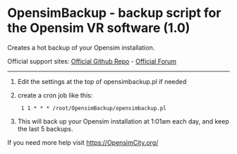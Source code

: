# OpensimBackup - backup script for the Opensim VR software (1.0)
Creates a hot backup of your Opensim installation.

Official support sites: [Official Github Repo](https://github.com/fstltna/OpensimBackup) - [Official Forum](https://opensimcity.org/index.php/forum/server-software)


---

1. Edit the settings at the top of opensimbackup.pl if needed
2. create a cron job like this:

        1 1 * * * /root/OpensimBackup/opensimbackup.pl

3. This will back up your Opensim installation at 1:01am each day, and keep the last 5 backups.

If you need more help visit https://OpensimCity.org/
